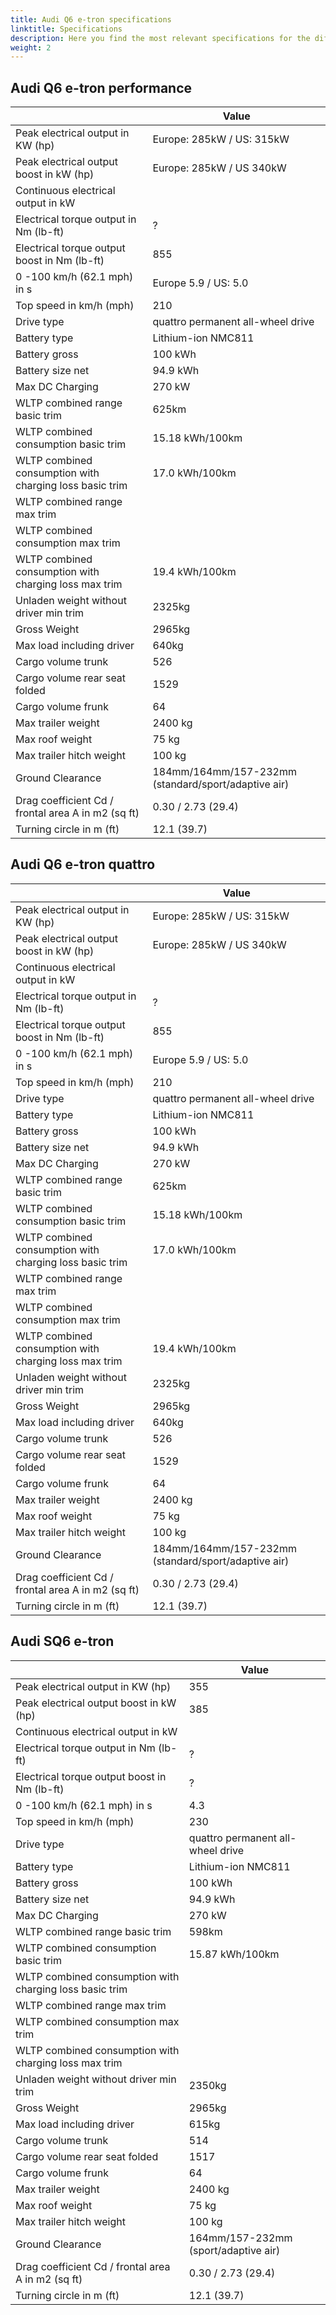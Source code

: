 ```yaml
---
title: Audi Q6 e-tron specifications
linktitle: Specifications
description: Here you find the most relevant specifications for the different Q8 e-tron variants. Everything from range, top speed, battery size and trailer capacity.
weight: 2
---
```



## Audi Q6 e-tron performance

<table class="table table-striped border">
    <thead>
        <tr>
            <th>
            </th>
            <th>Value
            </th>
        </tr>
    </thead>
    <tbody>
        <tr>
            <td>Peak electrical output in KW (hp)</td>
            <td>Europe: 285kW / US: 315kW  </td>
        </tr>
        <tr>
            <td>Peak electrical output boost in kW (hp)</td>
            <td>Europe: 285kW / US 340kW </td>
        </tr>
        <tr>
            <td>Continuous electrical output in kW</td>
            <td></td>
        </tr>
        <tr>
            <td>Electrical torque output in Nm (lb-ft) </td>
            <td>?</td>
        </tr>
        <tr>
            <td>Electrical torque output boost in Nm (lb-ft) </td>
            <td>855</td>
        </tr>
        <tr>
            <td>0 -100 km/h (62.1 mph) in s </td>
            <td>Europe 5.9 / US: 5.0</td>
        </tr>
        <tr>
            <td>Top speed in km/h (mph)</td>
            <td>210</td>
        </tr>
        <tr>
            <td>Drive type </td>
            <td>quattro permanent all-wheel drive</td>
        </tr>
        <tr>
            <td>Battery type</td>
            <td>Lithium-ion NMC811</td>
        </tr>
        <tr>
            <td>Battery gross</td>
            <td>100 kWh</td>
        </tr>
        <tr>
            <td>Battery size net</td>
            <td>94.9 kWh</td>
        </tr>
        <tr>
            <td>Max DC Charging </td>
            <td>270 kW</td>
        </tr>
        <tr>
            <td>WLTP combined range basic trim </td>
            <td>625km</td>
        </tr>
        <tr>
            <td>WLTP combined consumption basic trim </td>
            <td>15.18 kWh/100km</td>
        </tr>
        <tr>
            <td>WLTP combined consumption with charging loss basic trim</td>
            <td>17.0 kWh/100km</td>
        </tr>
        <tr>
            <td>WLTP combined range max trim</td>
            <td></td>
        </tr>
        <tr>
            <td>WLTP combined consumption max trim   </td>
            <td></td>
        </tr>
        <tr>
            <td>WLTP combined consumption with charging loss max trim</td>
            <td>19.4 kWh/100km</td>
        </tr>
        <tr>
            <td>Unladen weight without driver min trim </td>
            <td>2325kg</td>
        </tr>
        <tr>
            <td>Gross Weight </td>
            <td>2965kg</td>
        </tr>
        <tr>
            <td>Max load including driver </td>
            <td>640kg</td>
        </tr>
        <tr>
            <td>Cargo volume trunk</td>
            <td>526</td>
        </tr>
        <tr>
            <td>Cargo volume rear seat folded</td>
            <td>1529</td>
        </tr>
        <tr>
            <td>Cargo volume frunk</td>
            <td>64</td>
        </tr>
        <tr>
            <td>Max trailer weight</td>
            <td>2400 kg</td>
        </tr>
        <tr>
            <td>Max roof weight</td>
            <td>75 kg</td>
        </tr>
        <tr>
            <td>Max trailer hitch weight</td>
            <td>100 kg</td>
        </tr>
         <tr>
            <td>Ground Clearance</td>
            <td>184mm/164mm/157-232mm (standard/sport/adaptive air)</td>
        </tr>
        <tr>
            <td>Drag coefficient Cd / frontal area A in m2 (sq ft)</td>
            <td>0.30 / 2.73 (29.4)</td>
        </tr>
        <tr>
            <td>Turning circle in m (ft)</td>
            <td>12.1 (39.7)</td>
        </tr>
    </tbody>
</table>

## Audi Q6 e-tron quattro

<table class="table table-striped border">
    <thead>
        <tr>
            <th>
            </th>
            <th>Value
            </th>
        </tr>
    </thead>
    <tbody>
        <tr>
            <td>Peak electrical output in KW (hp)</td>
            <td>Europe: 285kW / US: 315kW  </td>
        </tr>
        <tr>
            <td>Peak electrical output boost in kW (hp)</td>
            <td>Europe: 285kW / US 340kW </td>
        </tr>
        <tr>
            <td>Continuous electrical output in kW</td>
            <td></td>
        </tr>
        <tr>
            <td>Electrical torque output in Nm (lb-ft) </td>
            <td>?</td>
        </tr>
        <tr>
            <td>Electrical torque output boost in Nm (lb-ft) </td>
            <td>855</td>
        </tr>
        <tr>
            <td>0 -100 km/h (62.1 mph) in s </td>
            <td>Europe 5.9 / US: 5.0</td>
        </tr>
        <tr>
            <td>Top speed in km/h (mph)</td>
            <td>210</td>
        </tr>
        <tr>
            <td>Drive type </td>
            <td>quattro permanent all-wheel drive</td>
        </tr>
        <tr>
            <td>Battery type</td>
            <td>Lithium-ion NMC811</td>
        </tr>
        <tr>
            <td>Battery gross</td>
            <td>100 kWh</td>
        </tr>
        <tr>
            <td>Battery size net</td>
            <td>94.9 kWh</td>
        </tr>
        <tr>
            <td>Max DC Charging </td>
            <td>270 kW</td>
        </tr>
        <tr>
            <td>WLTP combined range basic trim </td>
            <td>625km</td>
        </tr>
        <tr>
            <td>WLTP combined consumption basic trim </td>
            <td>15.18 kWh/100km</td>
        </tr>
        <tr>
            <td>WLTP combined consumption with charging loss basic trim</td>
            <td>17.0 kWh/100km</td>
        </tr>
        <tr>
            <td>WLTP combined range max trim</td>
            <td></td>
        </tr>
        <tr>
            <td>WLTP combined consumption max trim   </td>
            <td></td>
        </tr>
        <tr>
            <td>WLTP combined consumption with charging loss max trim</td>
            <td>19.4 kWh/100km</td>
        </tr>
        <tr>
            <td>Unladen weight without driver min trim </td>
            <td>2325kg</td>
        </tr>
        <tr>
            <td>Gross Weight </td>
            <td>2965kg</td>
        </tr>
        <tr>
            <td>Max load including driver </td>
            <td>640kg</td>
        </tr>
        <tr>
            <td>Cargo volume trunk</td>
            <td>526</td>
        </tr>
        <tr>
            <td>Cargo volume rear seat folded</td>
            <td>1529</td>
        </tr>
        <tr>
            <td>Cargo volume frunk</td>
            <td>64</td>
        </tr>
        <tr>
            <td>Max trailer weight</td>
            <td>2400 kg</td>
        </tr>
        <tr>
            <td>Max roof weight</td>
            <td>75 kg</td>
        </tr>
        <tr>
            <td>Max trailer hitch weight</td>
            <td>100 kg</td>
        </tr>
         <tr>
            <td>Ground Clearance</td>
            <td>184mm/164mm/157-232mm (standard/sport/adaptive air)</td>
        </tr>
        <tr>
            <td>Drag coefficient Cd / frontal area A in m2 (sq ft)</td>
            <td>0.30 / 2.73 (29.4)</td>
        </tr>
        <tr>
            <td>Turning circle in m (ft)</td>
            <td>12.1 (39.7)</td>
        </tr>
    </tbody>
</table>

## Audi SQ6 e-tron 


<table class="table table-striped border">
    <thead>
        <tr>
            <th>
            </th>
            <th>Value
            </th>
        </tr>
    </thead>
    <tbody>
        <tr>
            <td>Peak electrical output in KW (hp)</td>
            <td>355 </td>
        </tr>
        <tr>
            <td>Peak electrical output boost in kW (hp)</td>
            <td>385</td>
        </tr>
        <tr>
            <td>Continuous electrical output in kW</td>
            <td></td>
        </tr>
        <tr>
            <td>Electrical torque output in Nm (lb-ft) </td>
            <td>?</td>
        </tr>
        <tr>
            <td>Electrical torque output boost in Nm (lb-ft) </td>
            <td>?</td>
        </tr>
        <tr>
            <td>0 -100 km/h (62.1 mph) in s </td>
            <td>4.3</td>
        </tr>
        <tr>
            <td>Top speed in km/h (mph)</td>
            <td>230</td>
        </tr>
        <tr>
            <td>Drive type </td>
            <td>quattro permanent all-wheel drive</td>
        </tr>
        <tr>
            <td>Battery type</td>
            <td>Lithium-ion NMC811</td>
        </tr>
        <tr>
            <td>Battery gross</td>
            <td>100 kWh</td>
        </tr>
        <tr>
            <td>Battery size net</td>
            <td>94.9 kWh</td>
        </tr>
        <tr>
            <td>Max DC Charging </td>
            <td>270 kW</td>
        </tr>
        <tr>
            <td>WLTP combined range basic trim </td>
            <td>598km</td>
        </tr>
        <tr>
            <td>WLTP combined consumption basic trim </td>
            <td>15.87 kWh/100km</td>
        </tr>
        <tr>
            <td>WLTP combined consumption with charging loss basic trim</td>
            <td></td>
        </tr>
        <tr>
            <td>WLTP combined range max trim</td>
            <td></td>
        </tr>
        <tr>
            <td>WLTP combined consumption max trim   </td>
            <td></td>
        </tr>
        <tr>
            <td>WLTP combined consumption with charging loss max trim</td>
            <td></td>
        </tr>
         <tr>
            <td>Unladen weight without driver min trim </td>
            <td>2350kg</td>
        </tr>
        <tr>
            <td>Gross Weight </td>
            <td>2965kg</td>
        </tr>
        <tr>
            <td>Max load including driver </td>
            <td>615kg</td>
        </tr>
        <tr>
            <td>Cargo volume trunk</td>
            <td>514</td>
        </tr>
        <tr>
            <td>Cargo volume rear seat folded</td>
            <td>1517</td>
        </tr>
        <tr>
            <td>Cargo volume frunk</td>
            <td>64</td>
        </tr>
        <tr>
            <td>Max trailer weight</td>
            <td>2400 kg</td>
        </tr>
        <tr>
            <td>Max roof weight</td>
            <td>75 kg</td>
        </tr>
        <tr>
            <td>Max trailer hitch weight</td>
            <td>100 kg</td>
        </tr>
         <tr>
            <td>Ground Clearance</td>
            <td>164mm/157-232mm (sport/adaptive air)</td>
        </tr>
                <tr>
            <td>Drag coefficient Cd / frontal area A in m2 (sq ft)</td>
            <td>0.30 / 2.73 (29.4)</td>
        </tr>
                <tr>
            <td>Turning circle in m (ft)</td>
            <td>12.1 (39.7)</td>
        </tr>
    </tbody>
</table>
